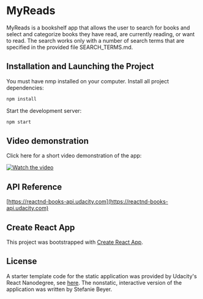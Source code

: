# MyReads 

MyReads is a bookshelf app that allows the user to search for books and select and categorize books they have read, are currently reading, or want to read. The search works only with a number of search terms that are specified in the provided file SEARCH_TERMS.md. 

## Installation and Launching the Project

You must have nmp installed on your computer.
Install all project dependencies: 

```bash
npm install
````
Start the development server: 

```bash
npm start
````

## Video demonstration

Click here for a short video demonstration of the app:

[![Watch the video](https://img.youtube.com/vi/DyEkRQxXSqo/maxresdefault.jpg)](https://www.youtube.com/watch?v=DyEkRQxXSqo)

## API Reference

[https://reactnd-books-api.udacity.com](https://reactnd-books-api.udacity.com)

## Create React App

This project was bootstrapped with [Create React App](https://github.com/facebookincubator/create-react-app). 

## License

A starter template code for the static application was provided by Udacity's React Nanodegree, see [here](https://github.com/udacity/reactnd-project-myreads-starter). The nonstatic, interactive version of the application was written by Stefanie Beyer.
